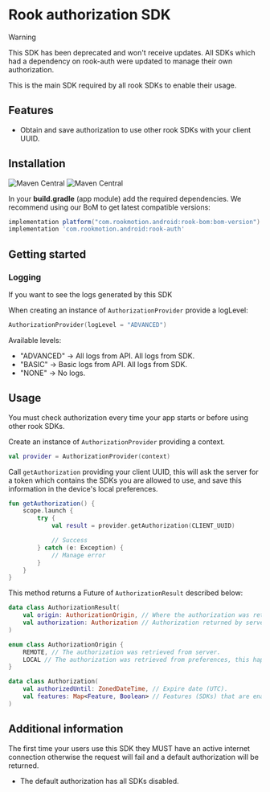 # Rook authorization SDK

> [!WARNING]  
> This SDK has been deprecated and won't receive updates. All SDKs which had a dependency on rook-auth were
> updated to manage their own authorization.

This is the main SDK required by all rook SDKs to enable their usage.

## Features

* Obtain and save authorization to use other rook SDKs with your client UUID.

## Installation

![Maven Central](https://img.shields.io/maven-central/v/com.rookmotion.android/rook-auth?style=for-the-badge&logo=gradle&label=rook-auth&color=7200F7)
![Maven Central](https://img.shields.io/maven-central/v/com.rookmotion.android/rook-bom?style=for-the-badge&logo=gradle&label=rook-bom&color=7200F7)

In your **build.gradle** (app module) add the required dependencies. We recommend using our BoM to get latest compatible
versions:

```groovy
implementation platform("com.rookmotion.android:rook-bom:bom-version")
implementation 'com.rookmotion.android:rook-auth'
```

## Getting started

### Logging

If you want to see the logs generated by this SDK

When creating an instance of `AuthorizationProvider` provide a logLevel:

```kotlin
AuthorizationProvider(logLevel = "ADVANCED")
```

Available levels:

* "ADVANCED" -> All logs from API. All logs from SDK.
* "BASIC" -> Basic logs from API. All logs from SDK.
* "NONE" -> No logs.

## Usage

You must check authorization every time your app starts or before using other rook SDKs.

Create an instance of `AuthorizationProvider` providing a context.

```kotlin
val provider = AuthorizationProvider(context)
```

Call `getAuthorization` providing your client UUID, this will ask the server for a token which
contains the SDKs you are allowed to use, and save this information in the device's local
preferences.

```kotlin
fun getAuthorization() {
    scope.launch {
        try {
            val result = provider.getAuthorization(CLIENT_UUID)

            // Success
        } catch (e: Exception) {
            // Manage error
        }
    }
}
```

This method returns a Future of `AuthorizationResult` described below:

```kotlin
data class AuthorizationResult(
    val origin: AuthorizationOrigin, // Where the authorization was retrieved from.
    val authorization: Authorization // Authorization returned by server/preferences.
)

enum class AuthorizationOrigin {
    REMOTE, // The authorization was retrieved from server.
    LOCAL // The authorization was retrieved from preferences, this happens when the device does not have an active internet connection or if the request to the server fails.
}

data class Authorization(
    val authorizedUntil: ZonedDateTime, // Expire date (UTC).
    val features: Map<Feature, Boolean> // Features (SDKs) that are enabled or disabled.
)
```

## Additional information

The first time your users use this SDK they MUST have an active internet connection otherwise
the request will fail and a default authorization will be returned.

* The default authorization has all SDKs disabled.
